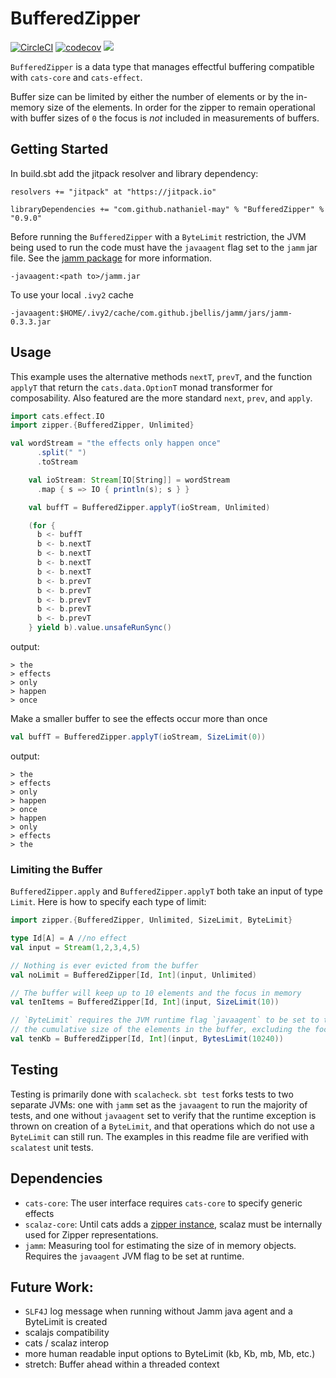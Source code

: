 # BufferedZipper
[![CircleCI](https://circleci.com/gh/nathaniel-may/BufferedZipper.svg?style=svg)](https://circleci.com/gh/nathaniel-may/BufferedZipper)
[![codecov](https://codecov.io/gh/nathaniel-may/BufferedZipper/branch/master/graph/badge.svg)](https://codecov.io/gh/nathaniel-may/BufferedZipper)
[![](https://jitpack.io/v/nathaniel-may/BufferedZipper.svg)](https://jitpack.io/#nathaniel-may/BufferedZipper)


`BufferedZipper` is a data type that manages effectful buffering compatible with `cats-core` and `cats-effect`.

Buffer size can be limited by either the number of elements or by the in-memory size of the elements. In order for the zipper to remain operational with buffer sizes of `0` the focus is _not_ included in measurements of buffers.  

## Getting Started
In build.sbt add the jitpack resolver and library dependency:

```
resolvers += "jitpack" at "https://jitpack.io"
```
```
libraryDependencies += "com.github.nathaniel-may" % "BufferedZipper" % "0.9.0"
```

Before running the `BufferedZipper` with a `ByteLimit` restriction, the JVM being used to run the code must have the `javaagent` flag set to the `jamm` jar file. See the [jamm package](https://github.com/jbellis/jamm) for more information.
```
-javaagent:<path to>/jamm.jar
```

To use your local `.ivy2` cache
```
-javaagent:$HOME/.ivy2/cache/com.github.jbellis/jamm/jars/jamm-0.3.3.jar
```

## Usage
This example uses the alternative methods `nextT`, `prevT`, and the function `applyT` that return the `cats.data.OptionT` monad transformer for composability. Also featured are the more standard `next`, `prev`, and `apply`.
```scala
import cats.effect.IO
import zipper.{BufferedZipper, Unlimited}

val wordStream = "the effects only happen once"
      .split(" ")
      .toStream

    val ioStream: Stream[IO[String]] = wordStream
      .map { s => IO { println(s); s } }

    val buffT = BufferedZipper.applyT(ioStream, Unlimited)

    (for {
      b <- buffT
      b <- b.nextT
      b <- b.nextT
      b <- b.nextT
      b <- b.nextT
      b <- b.prevT
      b <- b.prevT
      b <- b.prevT
      b <- b.prevT
      b <- b.prevT
    } yield b).value.unsafeRunSync()
```
output:
```
> the
> effects
> only
> happen
> once
```

Make a smaller buffer to see the effects occur more than once
```scala 
val buffT = BufferedZipper.applyT(ioStream, SizeLimit(0))
```
output:
```
> the
> effects
> only
> happen
> once
> happen
> only
> effects
> the
```

### Limiting the Buffer
`BufferedZipper.apply` and `BufferedZipper.applyT` both take an input of type `Limit`. Here is how to specify each type of limit:
```scala
import zipper.{BufferedZipper, Unlimited, SizeLimit, ByteLimit}

type Id[A] = A //no effect
val input = Stream(1,2,3,4,5)

// Nothing is ever evicted from the buffer
val noLimit = BufferedZipper[Id, Int](input, Unlimited)

// The buffer will keep up to 10 elements and the focus in memory 
val tenItems = BufferedZipper[Id, Int](input, SizeLimit(10))

// `ByteLimit` requires the JVM runtime flag `javaagent` to be set to the `jamm` jar. Throws an exception if not enabled.
// the cumulative size of the elements in the buffer, excluding the focus, will never exceed 10k
val tenKb = BufferedZipper[Id, Int](input, BytesLimit(10240))
```


## Testing
Testing is primarily done with `scalacheck`. `sbt test` forks tests to two separate JVMs: one with `jamm` set as the `javaagent` to run the majority of tests, and one without `javaagent` set to verify that the runtime exception is thrown on creation of a `ByteLimit`, and that operations which do not use a `ByteLimit` can still run. The examples in this readme file are verified with `scalatest` unit tests. 

## Dependencies
- `cats-core`:  The user interface requires `cats-core` to specify generic effects
- `scalaz-core`: Until cats adds a [zipper instance](https://github.com/typelevel/cats/issues/1156), scalaz must be internally used for Zipper representations.
- `jamm`:       Measuring tool for estimating the size of in memory objects. Requires the `javaagent` JVM flag to be set at runtime.

## Future Work:
- `SLF4J` log message when running without Jamm java agent and a ByteLimit is created
- scalajs compatibility
- cats / scalaz interop
- more human readable input options to ByteLimit (kb, Kb, mb, Mb, etc.)
- stretch: Buffer ahead within a threaded context
